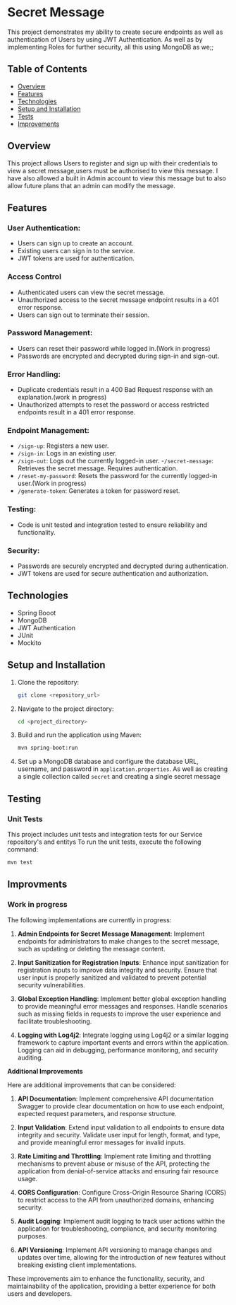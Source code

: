 
# Secret Message
This project demonstrates my ability to create secure endpoints as well as authentication of Users by using JWT Authentication. As well as by implementing Roles for further security, all this using MongoDB as we;;

## Table of Contents

- [Overview](#overview)
- [Features](#features)
- [Technologies](#technologies)
- [Setup and Installation](#setup-and-installation)
- [Tests](#tests)
- [Improvements](#improvments)
## Overview
This project allows Users to register and sign up with their credentials to view a secret message,users must be authorised to view this message. I have also allowed a built in Admin account to view this message but to also allow future plans that an admin can modify the message.

## Features

### User Authentication:
- Users can sign up to create an account.
- Existing users can sign in to the service.
- JWT tokens are used for authentication.

### Access Control
- Authenticated users can view the secret message.
- Unauthorized access to the secret message endpoint results in a 401 error response.
- Users can sign out to terminate their session.

### Password Management:

- Users can reset their password while logged in.(Work in progress)
- Passwords are encrypted and decrypted during sign-in and sign-out.

### Error Handling:

- Duplicate credentials result in a 400 Bad Request response with an explanation.(work in progress)
- Unauthorized attempts to reset the password or access restricted endpoints result in a 401 error response.


 ### Endpoint Management:

- `/sign-up`: Registers a new user.
- `/sign-in`: Logs in an existing user.
- `/sign-out`: Logs out the currently logged-in user.
 -`/secret-message`: Retrieves the secret message. Requires authentication.
- `/reset-my-password`: Resets the password for the currently logged-in user.(Work in progress)
- `/generate-token`: Generates a token for password reset.
 ### Testing:

- Code is unit tested and integration tested to ensure reliability and functionality.

### Security:

- Passwords are securely encrypted and decrypted during authentication.
- JWT tokens are used for secure authentication and authorization.

## Technologies

- Spring Booot
- MongoDB
- JWT Authentication
- JUnit
- Mockito
## Setup and Installation

1. Clone the repository:
    ```bash
    git clone <repository_url>
    ```

2. Navigate to the project directory:
    ```bash
    cd <project_directory>
    ```

3. Build and run the application using Maven:
    ```bash
    mvn spring-boot:run
    ```

4. Set up a MongoDB database and configure the database URL, username, and password in `application.properties`. As well as creating a single collection called `secret` and creating a single secret message


## Testing

### Unit Tests

This project includes unit tests and integration tests for our Service repository's and entitys To run the unit tests, execute the following command:

```bash
mvn test
```


## Improvments
### Work in progress

The following implementations are currently in progress:

1. **Admin Endpoints for Secret Message Management**: Implement endpoints for administrators to make changes to the secret message, such as updating or deleting the message content.

2. **Input Sanitization for Registration Inputs**: Enhance input sanitization for registration inputs to improve data integrity and security. Ensure that user input is properly sanitized and validated to prevent potential security vulnerabilities.

3. **Global Exception Handling**: Implement better global exception handling to provide meaningful error messages and responses. Handle scenarios such as missing fields in requests to improve the user experience and facilitate troubleshooting.

4. **Logging with Log4j2**: Integrate logging using Log4j2 or a similar logging framework to capture important events and errors within the application. Logging can aid in debugging, performance monitoring, and security auditing.

**Additional Improvements**

Here are additional improvements that can be considered:

1. **API Documentation**: Implement comprehensive API documentation  Swagger to provide clear documentation on how to use each endpoint, expected request parameters, and response structure.

2. **Input Validation**: Extend input validation to all endpoints to ensure data integrity and security. Validate user input for length, format, and type, and provide meaningful error messages for invalid inputs.

3. **Rate Limiting and Throttling**: Implement rate limiting and throttling mechanisms to prevent abuse or misuse of the API, protecting the application from denial-of-service attacks and ensuring fair resource usage.

4. **CORS Configuration**: Configure Cross-Origin Resource Sharing (CORS) to restrict access to the API from unauthorized domains, enhancing security.

5. **Audit Logging**: Implement audit logging to track user actions within the application for troubleshooting, compliance, and security monitoring purposes.

6. **API Versioning**: Implement API versioning to manage changes and updates over time, allowing for the introduction of new features without breaking existing client implementations.




These improvements aim to enhance the functionality, security, and maintainability of the application, providing a better experience for both users and developers.
